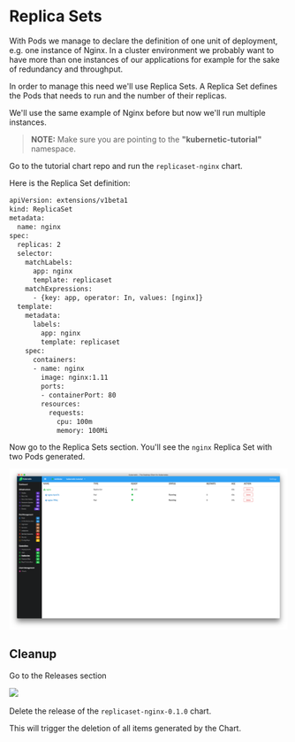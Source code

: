 # Replica Sets

With Pods we manage to declare the definition of one unit of deployment, e.g. one instance of Nginx. In a cluster environment we probably want to have more than one instances of our applications for example for the sake of redundancy and throughput.

In order to manage this need we'll use Replica Sets. A Replica Set defines the Pods that needs to run and the number of their replicas.

We'll use the same example of Nginx before but now we'll run multiple instances.

> **NOTE:** Make sure you are pointing to the **"kubernetic-tutorial"** namespace.

Go to the tutorial chart repo and run the `replicaset-nginx` chart.

Here is the Replica Set definition:

```
apiVersion: extensions/v1beta1
kind: ReplicaSet
metadata:
  name: nginx
spec:
  replicas: 2
  selector:
    matchLabels:
      app: nginx
      template: replicaset
    matchExpressions:
      - {key: app, operator: In, values: [nginx]}
  template:
    metadata:
      labels:
        app: nginx
        template: replicaset
    spec:
      containers:
      - name: nginx
        image: nginx:1.11
        ports:
        - containerPort: 80
        resources:
          requests:
            cpu: 100m
            memory: 100Mi
```

Now go to the Replica Sets section. You'll see the `nginx` Replica Set with two Pods generated.

![](assets/replicaset.png)

## Cleanup

Go to the Releases section

![](/assets/cleanup-replicaset.png)

Delete the release of the `replicaset-nginx-0.1.0` chart.

This will trigger the deletion of all items generated by the Chart.

